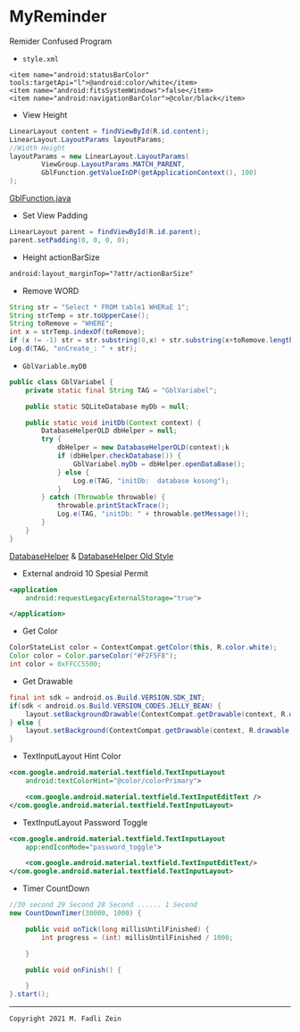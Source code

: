 # MyReminder
 Remider Confused Program

- `style.xml`
```
<item name="android:statusBarColor" tools:targetApi="l">@android:color/white</item>
<item name="android:fitsSystemWindows">false</item>
<item name="android:navigationBarColor">@color/black</item>
```

- View Height
```java
LinearLayout content = findViewById(R.id.content);
LinearLayout.LayoutParams layoutParams;
//Width Height
layoutParams = new LinearLayout.LayoutParams(
        ViewGroup.LayoutParams.MATCH_PARENT,
        GblFunction.getValueInDP(getApplicationContext(), 100)
);
```
[GblFunction.java](https://github.com/gzeinnumer/ImmersiveBestConfig/blob/master/README.md#gblfunction)

- Set View Padding
```java
LinearLayout parent = findViewById(R.id.parent);
parent.setPadding(0, 0, 0, 0);
```

- Height actionBarSize
```xml
android:layout_marginTop="?attr/actionBarSize"
```

- Remove WORD
```java
String str = "Select * FROM table1 WHERaE 1";
String strTemp = str.toUpperCase();
String toRemove = "WHERE";
int x = strTemp.indexOf(toRemove);
if (x != -1) str = str.substring(0,x) + str.substring(x+toRemove.length(),str.length());
Log.d(TAG, "onCreate_: " + str);
```

- `GblVariable.myDB`
```java
public class GblVariabel {
    private static final String TAG = "GblVariabel";

    public static SQLiteDatabase myDb = null;

    public static void initDb(Context context) {
        DatabaseHelperOLD dbHelper = null;
        try {
            dbHelper = new DatabaseHelperOLD(context);k
            if (dbHelper.checkDatabase()) {
                GblVariabel.myDb = dbHelper.openDataBase();
            } else {
                Log.e(TAG, "initDb:  database kosong");
            }
        } catch (Throwable throwable) {
            throwable.printStackTrace();
            Log.e(TAG, "initDb: " + throwable.getMessage());
        }
    }
}
```
[DatabaseHelper](https://github.com/gzeinnumer/MyReminder/blob/master/files/DatabaseHelper.java)
& [DatabaseHelper Old Style](https://github.com/gzeinnumer/MyReminder/blob/master/files/DatabaseHelperOLD.java)

- External android 10 Spesial Permit
```xml
<application
    android:requestLegacyExternalStorage="true">

</application>
```

- Get Color
```java
ColorStateList color = ContextCompat.getColor(this, R.color.white);
Color color = Color.parseColor("#F2F5F8");
int color = 0xFFCC5500;
```

- Get Drawable
```java
final int sdk = android.os.Build.VERSION.SDK_INT;
if(sdk < android.os.Build.VERSION_CODES.JELLY_BEAN) {
    layout.setBackgroundDrawable(ContextCompat.getDrawable(context, R.drawable.ready) );
} else {
    layout.setBackground(ContextCompat.getDrawable(context, R.drawable.ready));
}
```

- TextInputLayout Hint Color
```xml
<com.google.android.material.textfield.TextInputLayout
    android:textColorHint="@color/colorPrimary">

    <com.google.android.material.textfield.TextInputEditText />
</com.google.android.material.textfield.TextInputLayout>
```

- TextInputLayout Password Toggle
```xml
<com.google.android.material.textfield.TextInputLayout
    app:endIconMode="password_toggle">

    <com.google.android.material.textfield.TextInputEditText/>
</com.google.android.material.textfield.TextInputLayout>
```

- Timer CountDown
```java
//30 second 29 Second 28 Second ...... 1 Second
new CountDownTimer(30000, 1000) {

    public void onTick(long millisUntilFinished) {
        int progress = (int) millisUntilFinished / 1000;

    }

    public void onFinish() {

    }
}.start();
```

---

```
Copyright 2021 M. Fadli Zein
```